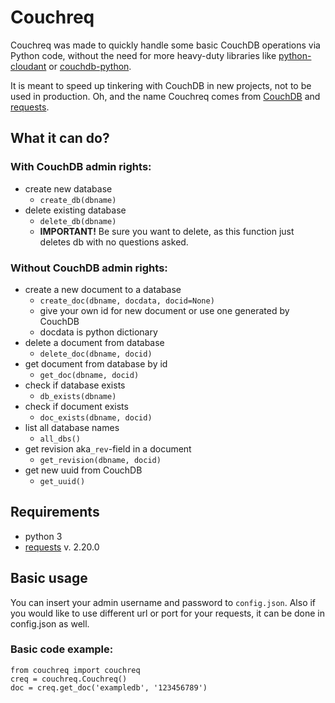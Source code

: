 # Couchreq
Couchreq was made to quickly handle some basic CouchDB operations via Python code, without the need for more heavy-duty libraries like [python-cloudant](https://github.com/cloudant/python-cloudant) or [couchdb-python](https://github.com/djc/couchdb-python). 

It is meant to speed up tinkering with CouchDB in new projects, not to be used in production. Oh, and the name Couchreq comes from [CouchDB](http://couchdb.apache.org) and [requests](https://github.com/requests/requests).

## What it can do?
### With CouchDB admin rights:

- create new database
  - `create_db(dbname)`
- delete existing database
  - `delete_db(dbname)`
  - **IMPORTANT!** Be sure you want to delete, as this function just deletes db with no questions asked.

### Without CouchDB admin rights:

- create a new document to a database
  - `create_doc(dbname, docdata, docid=None)`
  - give your own id for new document or use one generated by CouchDB
  - docdata is python dictionary
- delete a document from database
  - `delete_doc(dbname, docid)`
- get document from database by id
  - `get_doc(dbname, docid)`
- check if database exists
  - `db_exists(dbname)`
- check if document exists
  - `doc_exists(dbname, docid)`
- list all database names
  - `all_dbs()`
- get revision aka`_rev`-field in a document
  - `get_revision(dbname, docid)`
- get new uuid from CouchDB
  - `get_uuid()`
  
## Requirements
- python 3
- [requests](https://github.com/requests/requests) v. 2.20.0

## Basic usage 
You can insert your admin username and password to `config.json`. Also if you would like to use different url or port for your requests, it can be done in config.json as well. 

### Basic code example:
```
from couchreq import couchreq
creq = couchreq.Couchreq()
doc = creq.get_doc('exampledb', '123456789')
```

